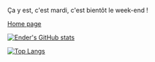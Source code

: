 Ça y est, c'est mardi, c'est bientôt le week-end !

[Home page](https://github.com/EnderNight/EnderNight)

[![Ender's GitHub stats](https://github-readme-stats.vercel.app/api?username=EnderNight&show_icons=true&theme=dark)](https://github.com/anuraghazra/github-readme-stats)

[![Top Langs](https://github-readme-stats.vercel.app/api/top-langs/?username=EnderNight&layout=donut-vertical&langs_count=10&theme=dark)](https://github.com/anuraghazra/github-readme-stats)
